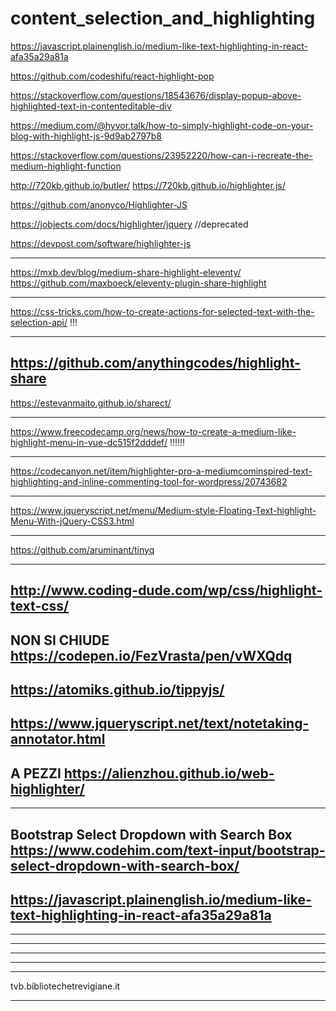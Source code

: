 # content_selection_and_highlighting

<!-- Contenuto migrato da _docs/content_selection_and_highlighting.txt -->

https://javascript.plainenglish.io/medium-like-text-highlighting-in-react-afa35a29a81a


https://github.com/codeshifu/react-highlight-pop

https://stackoverflow.com/questions/18543676/display-popup-above-highlighted-text-in-contenteditable-div


https://medium.com/@hyvor.talk/how-to-simply-highlight-code-on-your-blog-with-highlight-js-9d9ab2797b8


https://stackoverflow.com/questions/23952220/how-can-i-recreate-the-medium-highlight-function


http://720kb.github.io/butler/
https://720kb.github.io/highlighter.js/

https://github.com/anonyco/Highlighter-JS

https://jobjects.com/docs/highlighter/jquery //deprecated

https://devpost.com/software/highlighter-js


------------------------------------------------------------
https://mxb.dev/blog/medium-share-highlight-eleventy/
https://github.com/maxboeck/eleventy-plugin-share-highlight

---------------------------------------------------------------


https://css-tricks.com/how-to-create-actions-for-selected-text-with-the-selection-api/    !!!

-----------------------------------------------------------------

https://github.com/anythingcodes/highlight-share
-------------------------------------------------------------------------------
https://estevanmaito.github.io/sharect/


---------------------------------------------------------------
https://www.freecodecamp.org/news/how-to-create-a-medium-like-highlight-menu-in-vue-dc515f2dddef/   !!!!!!


--------------------------------------------------------------

https://codecanyon.net/item/highlighter-pro-a-mediumcominspired-text-highlighting-and-inline-commenting-tool-for-wordpress/20743682

------------------------------------------------------------
https://www.jqueryscript.net/menu/Medium-style-Floating-Text-highlight-Menu-With-jQuery-CSS3.html

------------------------------------------------------------
https://github.com/aruminant/tinyq

--------------------------------------------------------------
http://www.coding-dude.com/wp/css/highlight-text-css/
--------------------------------------------------------------
NON SI CHIUDE 
https://codepen.io/FezVrasta/pen/vWXQdq  
--------------------------------------------------------------
https://atomiks.github.io/tippyjs/
--------------------------------------------------------------
https://www.jqueryscript.net/text/notetaking-annotator.html
--------------------------------------------------------------
A PEZZI
https://alienzhou.github.io/web-highlighter/
--------------------------------------------------------------

--------------------------------------------------------------
Bootstrap Select Dropdown with Search Box
https://www.codehim.com/text-input/bootstrap-select-dropdown-with-search-box/
----------------------------------------------------------------------------------------------------------------------------
https://javascript.plainenglish.io/medium-like-text-highlighting-in-react-afa35a29a81a
--------------------------------------------------------------
----------------------------------------------------------------------------------------------------------------------------
--------------------------------------------------------------
--------------------------------------------------------------
--------------------------------------------------------------
--------------------------------------------------------------


tvb.bibliotechetrevigiane.it


-------------------
<div class="dd ew od xf" data-popper-reference-hidden="false" data-popper-escaped="false" 
data-popper-placement="top" style="position: absolute; inset: auto auto 0px 0px; 
transform: translate(589px, 1810px);">
<div class="xp xq xr xs xt">
<div class="xu pt"><span tabindex="0"></span><div><div class="bq of xv ds">
<div class="ya bq"><div class="bq xw">
<button class="cd ce ay az ba bb bc bd be bf">
<svg width="25" height="25" viewBox="0 0 25 25">
<path d="M13.7 15.96l5.2-9.38-4.72-2.62-5.2 9.38 4.72 2.62zm-.5.89l-1.3 2.37-1.26.54-.7 1.26-3.8-.86 1.23-2.22-.2-1.35 1.31-2.37 4.73 2.62z" fill-rule="evenodd"></path></svg></button></div><div class="bq xw"><button class="cd ce ay az ba bb bc bd be bf"><svg width="25" height="25" viewBox="0 0 25 25"><path d="M19.07 21.12a6.33 6.33 0 0 1-3.53-1.1 7.8 7.8 0 0 1-.7-.52c-.77.21-1.57.32-2.38.32-4.67 0-8.46-3.5-8.46-7.8C4 7.7 7.79 4.2 12.46 4.2c4.66 0 8.46 3.5 8.46 7.8 0 2.06-.85 3.99-2.4 5.45a6.28 6.28 0 0 0 1.14 2.59c.15.21.17.48.06.7a.69.69 0 0 1-.62.38h-.03z" fill-rule="evenodd"></path></svg></button></div><button class="cd ce ay az ba bb bc bd be bf"><svg width="25" height="25" viewBox="0 0 25 25"><path d="M22.3 4.3c-.82.51-1.72.88-2.67 1.08a4.25 4.25 0 0 0-6.18-.12 4.3 4.3 0 0 0-1.26 3.03c0 .34.04.67.08 1a12.2 12.2 0 0 1-8.81-4.52 4.8 4.8 0 0 0-.62 2.14 4.44 4.44 0 0 0 1.92 3.6 4.13 4.13 0 0 1-1.91-.55v.07c0 2.06 1.47 3.8 3.44 4.21-.37.08-.74.13-1.15.15l-.76-.07a4.32 4.32 0 0 0 3.98 2.99A9.03 9.03 0 0 1 3 19.14l-1-.06A12.26 12.26 0 0 0 8.6 21c7.88 0 12.2-6.55 12.17-12.18.02-.23.02-.41 0-.62a8.06 8.06 0 0 0 2.15-2.23c-.77.37-1.6.6-2.45.7a4.1 4.1 0 0 0 1.84-2.38"></path></svg></button></div><div class="xx bq q xy xz"></div><div class="yb bq"><button class="cd ce ay az ba bb bc bd be bf"><svg width="25" height="25" viewBox="0 0 25 25"><g fill-rule="evenodd"><path d="M17.66 4.55H7.35A4.36 4.36 0 0 0 3 8.9v5.68a4.35 4.35 0 0 0 3.7 4.28v2.77c0 .3.35.48.59.3l3.9-3h6.48a4.37 4.37 0 0 0 4.35-4.35V8.9a4.35 4.35 0 0 0-4.34-4.35zM16 14.31a.99.99 0 0 1-1 .99h-5a1 1 0 0 1-1-.99v-3.02a.99.99 0 0 1 1-.99v-.78A2.5 2.5 0 0 1 12.5 7 2.5 2.5 0 0 1 15 9.5v.79a1 1 0 0 1 1 .99v3.02z"></path><path d="M14 9.81c0-.83-.67-1.68-1.5-1.68S11 8.97 11 9.81v.49h3v-.49z"></path></g></svg></button></div></div></div><span tabindex="0"></span></div><div class="t fd xh hc xi xj fg xk xl xm xn xo" style="position: absolute; left: 0px; transform: translate(77px, 0px);">
</div></div></div>